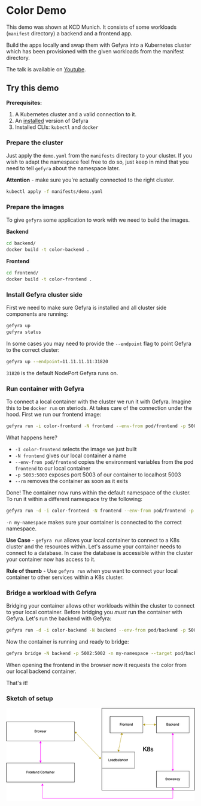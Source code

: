 # Color Demo

This demo was shown at KCD Munich. It consists of some workloads (`manifest` directory) a backend and a frontend app.

Build the apps locally and swap them with Gefyra into a Kubernetes cluster which has been provisioned with the given workloads from the manifest directory.

The talk is available on [Youtube](https://www.youtube.com/watch?v=-HtBGPtaVo8).

## Try this demo

**Prerequisites:**
1. A Kubernetes cluster and a valid connection to it.
2. An [installed](https://gefyra.dev/installation/) version of Gefyra
3. Installed CLIs: `kubectl` and `docker`

### Prepare the cluster
Just apply the `demo.yaml` from the `manifests` directory to your cluster. If you wish to adapt the namespace feel free to do so, just keep in mind
that you need to tell `gefyra` about the namespace later.

**Attention** - make sure you're actually connected to the right cluster.

```bash
kubectl apply -f manifests/demo.yaml
```

### Prepare the images
To give `gefyra` some application to work with we need to build the images.

**Backend**

```bash
cd backend/
docker build -t color-backend .
```

**Frontend**

```bash
cd frontend/
docker build -t color-frontend .
```

### Install Gefyra cluster side

First we need to make sure Gefyra is installed and all cluster side components are running:

```bash
gefyra up
gefyra status
```

In some cases you may need to provide the `--endpoint` flag to point Gefyra to the correct cluster:

```bash
gefyra up --endpoint=11.11.11.11:31820
```

`31820` is the default NodePort Gefyra runs on.


### Run container with Gefyra

To connect a local container with the cluster we run it with Gefyra. Imagine this to be
`docker run` on steriods. At takes care of the connection under the hood. First we run our frontend 
image:

```bash
gefyra run -i color-frontend -N frontend --env-from pod/frontend -p 5003:5003 --rm
```

What happens here?
 - `-I color-frontend` selects the image we just built
 - `-N frontend` gives our local container a name
 - `--env-from pod/frontend` copies the environment variables from the pod `frontend` to our local container
 - `-p 5003:5003` exposes port 5003 of our container to localhost 5003
 - `--rm` removes the container as soon as it exits

Done! The container now runs within the default namespace of the cluster. To run it within a different namespace try the following:

```bash
gefyra run -d -i color-frontend -N frontend --env-from pod/frontend -p 5003:5003 --rm -n my-namespace
```

`-n my-namespace` makes sure your container is connected to the correct namespace.

**Use Case** - `gefyra run` allows your local container to connect to a K8s cluster and the resources within. Let's assume your container
needs to connect to a database. In case the database is accessible within the cluster your container now has access to it.

**Rule of thumb** - Use `gefyra run` when you want to connect your local container to other services within a K8s cluster.


### Bridge a workload with Gefyra

Bridging your container allows other workloads within the cluster to connect to your local container.
Before bridging you _must_ run the container with Gefyra. Let's run the backend with Gefyra:

```bash
gefyra run -d -i color-backend -N backend --env-from pod/backend -p 5002:5002 --rm -n my-namespace
```

Now the container is running and ready to bridge:

```bash
gefyra bridge -N backend -p 5002:5002 -n my-namespace --target pod/backend/backend
```

When opening the frontend in the browser now it requests the color from our local backend container.

That's it! 

### Sketch of setup

<img src="https://github.com/gefyrahq/gefyra-demos/raw/main/kcd-munich/color_demo.drawio.png" alt="Scheme of setup"/>